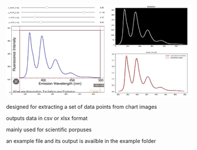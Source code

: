 ![alt text](https://github.com/theXtDev/chart-image-data-extraction/blob/main/preivew.jpg?raw=true)


designed for extracting a set of data points from chart images


outputs data in csv or xlsx format


mainly used for scientific porpuses


an example file and its output is availble in the example folder
